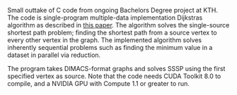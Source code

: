 Small outtake of C code from ongoing Bachelors Degree project at KTH.
The code is single-program multiple-data implementation Dijkstras algorithm as described in [this paper](http://link.springer.com/chapter/10.1007%2F978-3-642-01970-8_91). The algorithm solves the single-source shortest path problem; finding the shortest path from a source vertex to every other vertex in the graph. The implemented algorithm solves inherently sequential problems such as finding the minimum value in a dataset in parallel via reduction. 

The program takes DIMACS-format graphs and solves SSSP using the first specified vertex as source. Note that the code needs CUDA Toolkit 8.0 to compile, and a NVIDIA GPU with Compute 1.1 or greater to run.